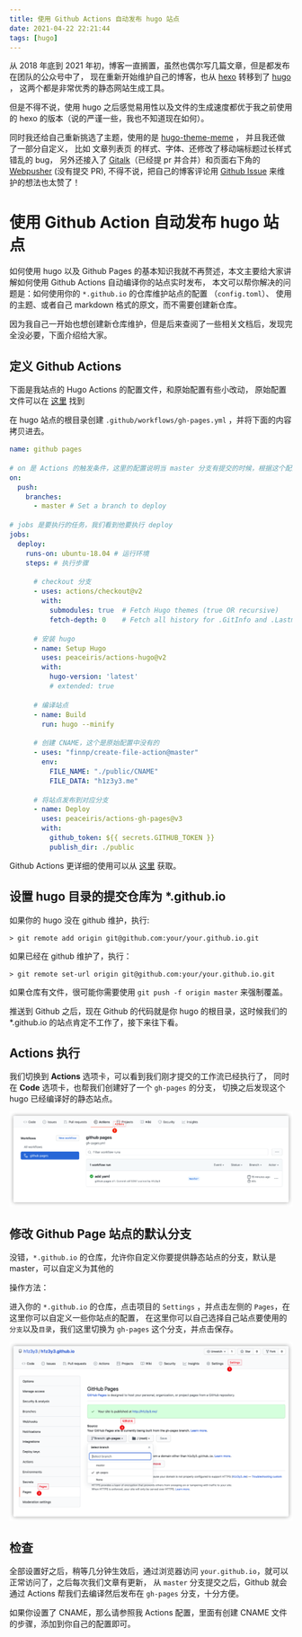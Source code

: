 ```yaml
---
title: 使用 Github Actions 自动发布 hugo 站点
date: 2021-04-22 22:21:44
tags: [hugo]
---
```


从 2018 年底到 2021 年初，博客一直搁置，虽然也偶尔写几篇文章，但是都发布在团队的公众号中了， 现在重新开始维护自己的博客，也从
[hexo](https://github.com/hexojs/hexo)
转移到了
[hugo](https://github.com/gohugoio/hugo) ，
这两个都是非常优秀的静态网站生成工具。

但是不得不说，使用 hugo 之后感觉易用性以及文件的生成速度都优于我之前使用的 hexo 的版本（说的严谨一些，我也不知道现在如何）。

同时我还给自己重新挑选了主题，使用的是
[hugo-theme-meme](https://github.com/h1z3y3/hugo-theme-meme) ，
并且我还做了一部分自定义， 比如 文章列表页 的样式、字体、还修改了移动端标题过长样式错乱的 bug，
另外还接入了 [Gitalk]()（已经提 pr 并合并）和页面右下角的 [Webpusher]() (没有提交 PR),
不得不说，把自己的博客评论用 [Github Issue](https://github.com/h1z3y3/h1z3y3.github.io/issues) 来维护的想法也太赞了！

# 使用 Github Action 自动发布 hugo 站点

如何使用 hugo 以及 Github Pages 的基本知识我就不再赘述，本文主要给大家讲解如何使用 Github Actions 自动编译你的站点实时发布，
本文可以帮你解决的问题是：如何使用你的 `*.github.io` 的仓库维护站点的配置 （`config.toml`）、
使用的主题、或者自己 markdown 格式的原文，而不需要创建新仓库。

因为我自己一开始也想创建新仓库维护，但是后来查阅了一些相关文档后，发现完全没必要，下面介绍给大家。

## 定义 Github Actions

下面是我站点的 Hugo Actions 的配置文件，和原始配置有些小改动，
原始配置文件可以在 [这里](https://github.com/peaceiris/actions-gh-pages) 找到

在 hugo 站点的根目录创建 `.github/workflows/gh-pages.yml` ，并将下面的内容拷贝进去。

```yaml
name: github pages

# on 是 Actions 的触发条件，这里的配置说明当 master 分支有提交的时候，根据这个配置文件执行
on:
  push:
    branches:
      - master # Set a branch to deploy

# jobs 是要执行的任务，我们看到他要执行 deploy
jobs:
  deploy:
    runs-on: ubuntu-18.04 # 运行环境
    steps: # 执行步骤

      # checkout 分支
      - uses: actions/checkout@v2
        with:
          submodules: true  # Fetch Hugo themes (true OR recursive)
          fetch-depth: 0    # Fetch all history for .GitInfo and .Lastmod

      # 安装 hugo
      - name: Setup Hugo
        uses: peaceiris/actions-hugo@v2
        with:
          hugo-version: 'latest'
          # extended: true

      # 编译站点
      - name: Build
        run: hugo --minify

      # 创建 CNAME，这个是原始配置中没有的
      - uses: "finnp/create-file-action@master"
        env:
          FILE_NAME: "./public/CNAME"
          FILE_DATA: "h1z3y3.me"

      # 将站点发布到对应分支
      - name: Deploy
        uses: peaceiris/actions-gh-pages@v3
        with:
          github_token: ${{ secrets.GITHUB_TOKEN }}
          publish_dir: ./public
```

Github Actions 更详细的使用可以从
[这里](https://docs.github.com/en/actions/learn-github-actions) 获取。

## 设置 hugo 目录的提交仓库为 *.github.io

如果你的 hugo 没在 github 维护，执行:

```
> git remote add origin git@github.com:your/your.github.io.git
```

如果已经在 github 维护了，执行：

```
> git remote set-url origin git@github.com:your/your.github.io.git
```

如果仓库有文件，很可能你需要使用 `git push -f origin master` 来强制覆盖。

推送到 Github 之后，现在 Github 的代码就是你 hugo 的根目录，这时候我们的 *.github.io 的站点肯定不工作了，接下来往下看。

## Actions 执行

我们切换到 **Actions** 选项卡，可以看到我们刚才提交的工作流已经执行了，
同时在 **Code** 选项卡，也帮我们创建好了一个 `gh-pages` 的分支，
切换之后发现这个 hugo 已经编译好的静态站点。

![](https://raw.githubusercontent.com/h1z3y3/blog_images/master/hugo-auto-deploy-github-with-actions/actions-list.png)

## 修改 Github Page 站点的默认分支

没错，`*.github.io` 的仓库，允许你自定义你要提供静态站点的分支，默认是 master，可以自定义为其他的

操作方法：

进入你的 `*.github.io` 的仓库，点击项目的 `Settings` ，并点击左侧的 `Pages`，在这里你可以自定义一些你站点的配置，
在这里你可以自己选择自己站点要使用的`分支`以及`目录`，我们这里切换为 `gh-pages` 这个分支，并点击保存。

![](https://raw.githubusercontent.com/h1z3y3/blog_images/master/hugo-auto-deploy-github-with-actions/set-github-pages-default-branch.png)

## 检查

全部设置好之后，稍等几分钟生效后，通过浏览器访问 `your.github.io`，就可以正常访问了，之后每次我们文章有更新，
从 `master` 分支提交之后，Github 就会通过 Actions 帮我们去编译然后发布在 `gh-pages` 分支，十分方便。

如果你设置了 CNAME，那么请参照我 Actions 配置，里面有创建 CNAME 文件的步骤，添加到你自己的配置即可。




